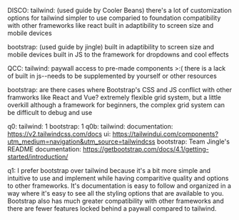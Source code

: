 <!--
MetalMouths: Aidan Wong, Brian Liu
SoftDev
K22 - Testing On-Ramps
2024-11-18
time spent: 0.4
-->

DISCO: 
tailwind: (used guide by Cooler Beans)
there's a lot of customization options for tailwind
simpler to use comparied to foundation
compatibility with other frameworks like react
built in adaptibility to screen size and mobile devices

bootstrap: (used guide by jingle)
built in adaptibility to screen size and mobile devices
built in JS to the framework for dropdowns and cool effects


QCC:
tailwind:
paywall access to pre-made components >:(
there is a lack of built in js--needs to be supplemented by yourself or other resources

bootstrap:
are there cases where Bootstrap's CSS and JS conflict with other framworks like React and Vue?
extremely flexible grid system, but a little overkill
although a framework for beginners, the complex grid system can be difficult to debug and use

q0: 
tailwind: 1
bootstrap: 1
q0b:
tailwind:
documentation: https://v2.tailwindcss.com/docs
ui: https://tailwindui.com/components?utm_medium=navigation&utm_source=tailwindcss
bootstrap:
Team Jingle's README
documentation: https://getbootstrap.com/docs/4.1/getting-started/introduction/

q1:
I prefer bootstrap over tailwind because it's a bit more simple and intuitive to use and implement while having comparitive quality and options to other frameworks. It's documentation is easy to follow and organized in a way where it's easy to see all the styling options that are available to you. Bootstrap also has much greater compatibility with other frameworks and there are fewer features locked behind a paywall compared to tailwind.  